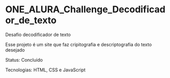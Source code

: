 # ONE_ALURA_Challenge_Decodificador_de_texto
 Desafio decodificador de texto

 Esse projeto é um site que faz cripitografia e descriptografia do texto desejado

 Status: Concluido

 Tecnologias: HTML, CSS e JavaScript
